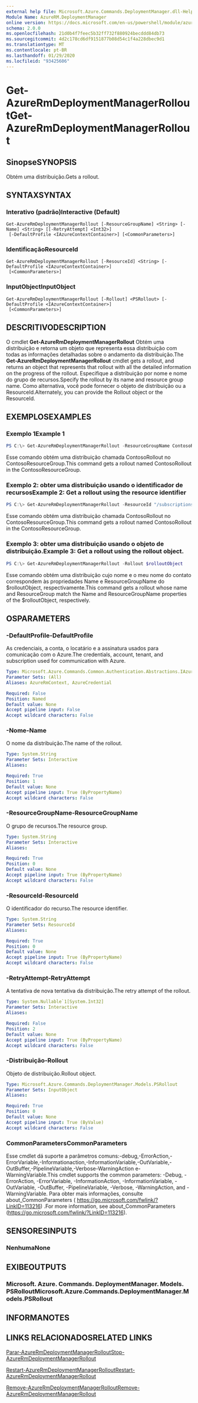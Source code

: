 ```yaml
---
external help file: Microsoft.Azure.Commands.DeploymentManager.dll-Help.xml
Module Name: AzureRM.DeploymentManager
online version: https://docs.microsoft.com/en-us/powershell/module/azurerm.deploymentmanager/get-azurermdeploymentmanagerrollout
schema: 2.0.0
ms.openlocfilehash: 21d0b4f7feec5b32ff732f880924becddd84db73
ms.sourcegitcommit: 4d2c178cd6df9151877b08d54c1f4a228dbec9d1
ms.translationtype: MT
ms.contentlocale: pt-BR
ms.lasthandoff: 01/29/2020
ms.locfileid: "93425606"
---
```

# <span data-ttu-id="7fff3-101">Get-AzureRmDeploymentManagerRollout</span><span class="sxs-lookup"><span data-stu-id="7fff3-101">Get-AzureRmDeploymentManagerRollout</span></span>

## <span data-ttu-id="7fff3-102">Sinopse</span><span class="sxs-lookup"><span data-stu-id="7fff3-102">SYNOPSIS</span></span>
<span data-ttu-id="7fff3-103">Obtém uma distribuição.</span><span class="sxs-lookup"><span data-stu-id="7fff3-103">Gets a rollout.</span></span>

## <span data-ttu-id="7fff3-104">SYNTAX</span><span class="sxs-lookup"><span data-stu-id="7fff3-104">SYNTAX</span></span>

### <span data-ttu-id="7fff3-105">Interativo (padrão)</span><span class="sxs-lookup"><span data-stu-id="7fff3-105">Interactive (Default)</span></span>
```
Get-AzureRmDeploymentManagerRollout [-ResourceGroupName] <String> [-Name] <String> [[-RetryAttempt] <Int32>]
 [-DefaultProfile <IAzureContextContainer>] [<CommonParameters>]
```

### <span data-ttu-id="7fff3-106">Identificação</span><span class="sxs-lookup"><span data-stu-id="7fff3-106">ResourceId</span></span>
```
Get-AzureRmDeploymentManagerRollout [-ResourceId] <String> [-DefaultProfile <IAzureContextContainer>]
 [<CommonParameters>]
```

### <span data-ttu-id="7fff3-107">InputObject</span><span class="sxs-lookup"><span data-stu-id="7fff3-107">InputObject</span></span>
```
Get-AzureRmDeploymentManagerRollout [-Rollout] <PSRollout> [-DefaultProfile <IAzureContextContainer>]
 [<CommonParameters>]
```

## <span data-ttu-id="7fff3-108">DESCRITIVO</span><span class="sxs-lookup"><span data-stu-id="7fff3-108">DESCRIPTION</span></span>
<span data-ttu-id="7fff3-109">O cmdlet **Get-AzureRmDeploymentManagerRollout** Obtém uma distribuição e retorna um objeto que representa essa distribuição com todas as informações detalhadas sobre o andamento da distribuição.</span><span class="sxs-lookup"><span data-stu-id="7fff3-109">The **Get-AzureRmDeploymentManagerRollout** cmdlet gets a rollout, and returns an object that represents that rollout with all the detailed information on the progress of the rollout.</span></span>
<span data-ttu-id="7fff3-110">Especifique a distribuição por nome e nome do grupo de recursos.</span><span class="sxs-lookup"><span data-stu-id="7fff3-110">Specify the rollout by its name and resource group name.</span></span> <span data-ttu-id="7fff3-111">Como alternativa, você pode fornecer o objeto de distribuição ou a ResourceId.</span><span class="sxs-lookup"><span data-stu-id="7fff3-111">Alternately, you can provide the Rollout object or the ResourceId.</span></span>

## <span data-ttu-id="7fff3-112">EXEMPLOS</span><span class="sxs-lookup"><span data-stu-id="7fff3-112">EXAMPLES</span></span>

### <span data-ttu-id="7fff3-113">Exemplo 1</span><span class="sxs-lookup"><span data-stu-id="7fff3-113">Example 1</span></span>
```powershell
PS C:\> Get-AzureRmDeploymentManagerRollout -ResourceGroupName ContosoResourceGroup -Name ContosoRollout
```

<span data-ttu-id="7fff3-114">Esse comando obtém uma distribuição chamada ContosoRollout no ContosoResourceGroup.</span><span class="sxs-lookup"><span data-stu-id="7fff3-114">This command gets a rollout named ContosoRollout in the ContosoResourceGroup.</span></span>

### <span data-ttu-id="7fff3-115">Exemplo 2: obter uma distribuição usando o identificador de recursos</span><span class="sxs-lookup"><span data-stu-id="7fff3-115">Example 2: Get a rollout using the resource identifier</span></span>
```powershell
PS C:\> Get-AzureRmDeploymentManagerRollout -ResourceId "/subscriptions/subscriptionId/resourcegroups/ContosoResourceGroup/providers/Microsoft.DeploymentManager/rollouts/ContosoRollout"
```

<span data-ttu-id="7fff3-116">Esse comando obtém uma distribuição chamada ContosoRollout no ContosoResourceGroup.</span><span class="sxs-lookup"><span data-stu-id="7fff3-116">This command gets a rollout named ContosoRollout in the ContosoResourceGroup.</span></span>

### <span data-ttu-id="7fff3-117">Exemplo 3: obter uma distribuição usando o objeto de distribuição.</span><span class="sxs-lookup"><span data-stu-id="7fff3-117">Example 3: Get a rollout using the rollout object.</span></span>
```powershell
PS C:\> Get-AzureRmDeploymentManagerRollout -Rollout $rolloutObject
```

<span data-ttu-id="7fff3-118">Esse comando obtém uma distribuição cujo nome e o meu nome do contato correspondem às propriedades Name e ResourceGroupName do $rolloutObject, respectivamente.</span><span class="sxs-lookup"><span data-stu-id="7fff3-118">This command gets a rollout whose name and ResourceGroup match the Name and ResourceGroupName properties of the $rolloutObject, respectively.</span></span>

## <span data-ttu-id="7fff3-119">OS</span><span class="sxs-lookup"><span data-stu-id="7fff3-119">PARAMETERS</span></span>

### <span data-ttu-id="7fff3-120">-DefaultProfile</span><span class="sxs-lookup"><span data-stu-id="7fff3-120">-DefaultProfile</span></span>
<span data-ttu-id="7fff3-121">As credenciais, a conta, o locatário e a assinatura usados para comunicação com o Azure.</span><span class="sxs-lookup"><span data-stu-id="7fff3-121">The credentials, account, tenant, and subscription used for communication with Azure.</span></span>

```yaml
Type: Microsoft.Azure.Commands.Common.Authentication.Abstractions.IAzureContextContainer
Parameter Sets: (All)
Aliases: AzureRmContext, AzureCredential

Required: False
Position: Named
Default value: None
Accept pipeline input: False
Accept wildcard characters: False
```

### <span data-ttu-id="7fff3-122">-Nome</span><span class="sxs-lookup"><span data-stu-id="7fff3-122">-Name</span></span>
<span data-ttu-id="7fff3-123">O nome da distribuição.</span><span class="sxs-lookup"><span data-stu-id="7fff3-123">The name of the rollout.</span></span>

```yaml
Type: System.String
Parameter Sets: Interactive
Aliases:

Required: True
Position: 1
Default value: None
Accept pipeline input: True (ByPropertyName)
Accept wildcard characters: False
```

### <span data-ttu-id="7fff3-124">-ResourceGroupName</span><span class="sxs-lookup"><span data-stu-id="7fff3-124">-ResourceGroupName</span></span>
<span data-ttu-id="7fff3-125">O grupo de recursos.</span><span class="sxs-lookup"><span data-stu-id="7fff3-125">The resource group.</span></span>

```yaml
Type: System.String
Parameter Sets: Interactive
Aliases:

Required: True
Position: 0
Default value: None
Accept pipeline input: True (ByPropertyName)
Accept wildcard characters: False
```

### <span data-ttu-id="7fff3-126">-ResourceId</span><span class="sxs-lookup"><span data-stu-id="7fff3-126">-ResourceId</span></span>
<span data-ttu-id="7fff3-127">O identificador do recurso.</span><span class="sxs-lookup"><span data-stu-id="7fff3-127">The resource identifier.</span></span>

```yaml
Type: System.String
Parameter Sets: ResourceId
Aliases:

Required: True
Position: 0
Default value: None
Accept pipeline input: True (ByPropertyName)
Accept wildcard characters: False
```

### <span data-ttu-id="7fff3-128">-RetryAttempt</span><span class="sxs-lookup"><span data-stu-id="7fff3-128">-RetryAttempt</span></span>
<span data-ttu-id="7fff3-129">A tentativa de nova tentativa da distribuição.</span><span class="sxs-lookup"><span data-stu-id="7fff3-129">The retry attempt of the rollout.</span></span>

```yaml
Type: System.Nullable`1[System.Int32]
Parameter Sets: Interactive
Aliases:

Required: False
Position: 2
Default value: None
Accept pipeline input: True (ByPropertyName)
Accept wildcard characters: False
```

### <span data-ttu-id="7fff3-130">-Distribuição</span><span class="sxs-lookup"><span data-stu-id="7fff3-130">-Rollout</span></span>
<span data-ttu-id="7fff3-131">Objeto de distribuição.</span><span class="sxs-lookup"><span data-stu-id="7fff3-131">Rollout object.</span></span>

```yaml
Type: Microsoft.Azure.Commands.DeploymentManager.Models.PSRollout
Parameter Sets: InputObject
Aliases:

Required: True
Position: 0
Default value: None
Accept pipeline input: True (ByValue)
Accept wildcard characters: False
```

### <span data-ttu-id="7fff3-132">CommonParameters</span><span class="sxs-lookup"><span data-stu-id="7fff3-132">CommonParameters</span></span>
<span data-ttu-id="7fff3-133">Esse cmdlet dá suporte a parâmetros comuns:-debug,-ErrorAction,-ErrorVariable,-Informationaction,-InformationVariable,-OutVariable,-OutBuffer,-PipelineVariable,-Verbose-WarningAction e-WarningVariable.</span><span class="sxs-lookup"><span data-stu-id="7fff3-133">This cmdlet supports the common parameters: -Debug, -ErrorAction, -ErrorVariable, -InformationAction, -InformationVariable, -OutVariable, -OutBuffer, -PipelineVariable, -Verbose, -WarningAction, and -WarningVariable.</span></span> <span data-ttu-id="7fff3-134">Para obter mais informações, consulte about_CommonParameters ( https://go.microsoft.com/fwlink/?LinkID=113216) .</span><span class="sxs-lookup"><span data-stu-id="7fff3-134">For more information, see about_CommonParameters (https://go.microsoft.com/fwlink/?LinkID=113216).</span></span>

## <span data-ttu-id="7fff3-135">SENSORES</span><span class="sxs-lookup"><span data-stu-id="7fff3-135">INPUTS</span></span>

### <span data-ttu-id="7fff3-136">Nenhuma</span><span class="sxs-lookup"><span data-stu-id="7fff3-136">None</span></span>

## <span data-ttu-id="7fff3-137">EXIBE</span><span class="sxs-lookup"><span data-stu-id="7fff3-137">OUTPUTS</span></span>

### <span data-ttu-id="7fff3-138">Microsoft. Azure. Commands. DeploymentManager. Models. PSRollout</span><span class="sxs-lookup"><span data-stu-id="7fff3-138">Microsoft.Azure.Commands.DeploymentManager.Models.PSRollout</span></span>

## <span data-ttu-id="7fff3-139">INFORMA</span><span class="sxs-lookup"><span data-stu-id="7fff3-139">NOTES</span></span>

## <span data-ttu-id="7fff3-140">LINKS RELACIONADOS</span><span class="sxs-lookup"><span data-stu-id="7fff3-140">RELATED LINKS</span></span>

[<span data-ttu-id="7fff3-141">Parar-AzureRmDeploymentManagerRollout</span><span class="sxs-lookup"><span data-stu-id="7fff3-141">Stop-AzureRmDeploymentManagerRollout</span></span>](./Stop-AzureRmDeploymentManagerRollout.md)

[<span data-ttu-id="7fff3-142">Restart-AzureRmDeploymentManagerRollout</span><span class="sxs-lookup"><span data-stu-id="7fff3-142">Restart-AzureRmDeploymentManagerRollout</span></span>](./Restart-AzureRmDeploymentManagerRollout.md)

[<span data-ttu-id="7fff3-143">Remove-AzureRmDeploymentManagerRollout</span><span class="sxs-lookup"><span data-stu-id="7fff3-143">Remove-AzureRmDeploymentManagerRollout</span></span>](./Remove-AzureRmDeploymentManagerRollout.md)